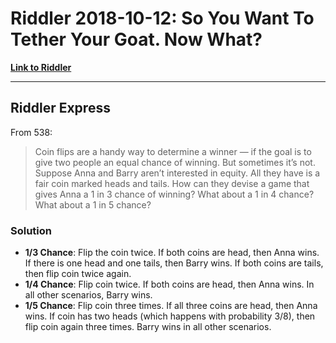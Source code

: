 Riddler 2018-10-12: So You Want To Tether Your Goat. Now What?
================

**[Link to Riddler](https://fivethirtyeight.com/features/how-far-would-you-go-to-rig-a-coin-flip/)**

------------------------------------------------------------------------

Riddler Express
---------------

From 538:

> Coin flips are a handy way to determine a winner — if the goal is to give two people an equal chance of winning. But sometimes it’s not. Suppose Anna and Barry aren’t interested in equity. All they have is a fair coin marked heads and tails. How can they devise a game that gives Anna a 1 in 3 chance of winning? What about a 1 in 4 chance? What about a 1 in 5 chance?

### Solution

-   **1/3 Chance**: Flip the coin twice. If both coins are head, then Anna wins. If there is one head and one tails, then Barry wins. If both coins are tails, then flip coin twice again.
-   **1/4 Chance**: Flip coin twice. If both coins are head, then Anna wins. In all other scenarios, Barry wins.
-   **1/5 Chance**: Flip coin three times. If all three coins are head, then Anna wins. If coin has two heads (which happens with probability 3/8), then flip coin again three times. Barry wins in all other scenarios.
